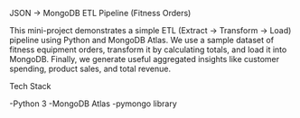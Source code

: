 JSON → MongoDB ETL Pipeline (Fitness Orders)

This mini-project demonstrates a simple ETL (Extract → Transform → Load) pipeline using Python and MongoDB Atlas.
We use a sample dataset of fitness equipment orders, transform it by calculating totals, and load it into MongoDB.
Finally, we generate useful aggregated insights like customer spending, product sales, and total revenue.

Tech Stack

-Python 3
-MongoDB Atlas 
-pymongo library